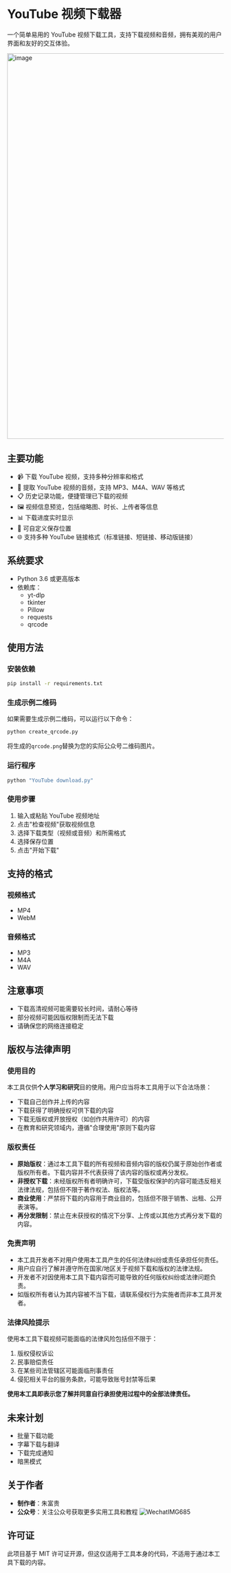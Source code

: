 # YouTube 视频下载器

一个简单易用的 YouTube 视频下载工具，支持下载视频和音频，拥有美观的用户界面和友好的交互体验。

<img width="895" alt="image" src="https://github.com/user-attachments/assets/caae72b3-7836-4f2a-858e-aa9a8aedaba9" />

## 主要功能

- 📹 下载 YouTube 视频，支持多种分辨率和格式
- 🎵 提取 YouTube 视频的音频，支持 MP3、M4A、WAV 等格式
- 📋 历史记录功能，便捷管理已下载的视频
- 🖼️ 视频信息预览，包括缩略图、时长、上传者等信息
- 📊 下载进度实时显示
- 💾 可自定义保存位置
- 🌐 支持多种 YouTube 链接格式（标准链接、短链接、移动版链接）

## 系统要求

- Python 3.6 或更高版本
- 依赖库：
  - yt-dlp
  - tkinter
  - Pillow
  - requests
  - qrcode

## 使用方法

### 安装依赖

```bash
pip install -r requirements.txt
```

### 生成示例二维码

如果需要生成示例二维码，可以运行以下命令：

```bash
python create_qrcode.py
```

将生成的`qrcode.png`替换为您的实际公众号二维码图片。

### 运行程序

```bash
python "YouTube download.py"
```

### 使用步骤

1. 输入或粘贴 YouTube 视频地址
2. 点击"检查视频"获取视频信息
3. 选择下载类型（视频或音频）和所需格式
4. 选择保存位置
5. 点击"开始下载"

## 支持的格式

### 视频格式
- MP4
- WebM

### 音频格式
- MP3
- M4A
- WAV

## 注意事项

- 下载高清视频可能需要较长时间，请耐心等待
- 部分视频可能因版权限制而无法下载
- 请确保您的网络连接稳定

## 版权与法律声明

### 使用目的

本工具仅供**个人学习和研究**目的使用。用户应当将本工具用于以下合法场景：
- 下载自己创作并上传的内容
- 下载获得了明确授权可供下载的内容
- 下载无版权或开放授权（如创作共用许可）的内容
- 在教育和研究领域内，遵循"合理使用"原则下载内容

### 版权责任

- **原始版权**：通过本工具下载的所有视频和音频内容的版权仍属于原始创作者或版权所有者。下载内容并不代表获得了该内容的版权或再分发权。
- **非授权下载**：未经版权所有者明确许可，下载受版权保护的内容可能违反相关法律法规，包括但不限于著作权法、版权法等。
- **商业使用**：严禁将下载的内容用于商业目的，包括但不限于销售、出租、公开表演等。
- **再分发限制**：禁止在未获授权的情况下分享、上传或以其他方式再分发下载的内容。

### 免责声明

- 本工具开发者不对用户使用本工具产生的任何法律纠纷或责任承担任何责任。
- 用户应自行了解并遵守所在国家/地区关于视频下载和版权的法律法规。
- 开发者不对因使用本工具下载内容而可能导致的任何版权纠纷或法律问题负责。
- 如版权所有者认为其内容被不当下载，请联系侵权行为实施者而非本工具开发者。

### 法律风险提示

使用本工具下载视频可能面临的法律风险包括但不限于：
1. 版权侵权诉讼
2. 民事赔偿责任
3. 在某些司法管辖区可能面临刑事责任
4. 侵犯相关平台的服务条款，可能导致账号封禁等后果

**使用本工具即表示您了解并同意自行承担使用过程中的全部法律责任。**

## 未来计划

- 批量下载功能
- 字幕下载与翻译
- 下载完成通知
- 暗黑模式

## 关于作者

- **制作者**：朱富贵
- **公众号**：关注公众号获取更多实用工具和教程
![WechatIMG685](https://github.com/user-attachments/assets/c1375480-6333-4896-942f-5827b53b537d)

## 许可证

此项目基于 MIT 许可证开源，但这仅适用于工具本身的代码，不适用于通过本工具下载的内容。 
